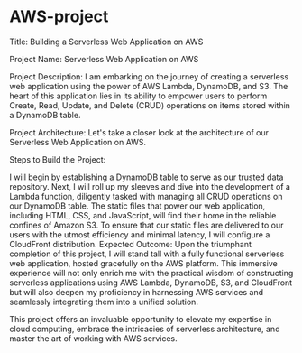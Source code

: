 # AWS-project

Title: Building a Serverless Web Application on AWS

Project Name: Serverless Web Application on AWS

Project Description:
I am embarking on the journey of creating a serverless web application using the power of AWS Lambda, DynamoDB, and S3. The heart of this application lies in its ability to empower users to perform Create, Read, Update, and Delete (CRUD) operations on items stored within a DynamoDB table.

Project Architecture:
Let's take a closer look at the architecture of our Serverless Web Application on AWS.

Steps to Build the Project:

I will begin by establishing a DynamoDB table to serve as our trusted data repository.
Next, I will roll up my sleeves and dive into the development of a Lambda function, diligently tasked with managing all CRUD operations on our DynamoDB table.
The static files that power our web application, including HTML, CSS, and JavaScript, will find their home in the reliable confines of Amazon S3.
To ensure that our static files are delivered to our users with the utmost efficiency and minimal latency, I will configure a CloudFront distribution.
Expected Outcome:
Upon the triumphant completion of this project, I will stand tall with a fully functional serverless web application, hosted gracefully on the AWS platform. This immersive experience will not only enrich me with the practical wisdom of constructing serverless applications using AWS Lambda, DynamoDB, S3, and CloudFront but will also deepen my proficiency in harnessing AWS services and seamlessly integrating them into a unified solution.

This project offers an invaluable opportunity to elevate my expertise in cloud computing, embrace the intricacies of serverless architecture, and master the art of working with AWS services.





